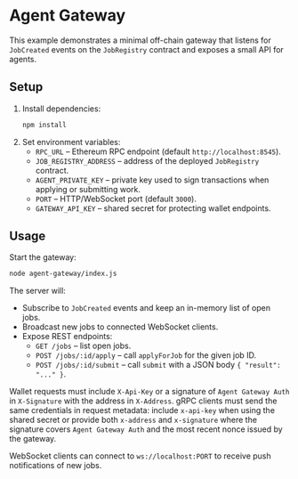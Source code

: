 # Agent Gateway

This example demonstrates a minimal off-chain gateway that listens for `JobCreated` events on the `JobRegistry` contract and exposes a small API for agents.

## Setup

1. Install dependencies:
   ```bash
   npm install
   ```
2. Set environment variables:
   - `RPC_URL` – Ethereum RPC endpoint (default `http://localhost:8545`).
   - `JOB_REGISTRY_ADDRESS` – address of the deployed `JobRegistry` contract.
   - `AGENT_PRIVATE_KEY` – private key used to sign transactions when applying or submitting work.
   - `PORT` – HTTP/WebSocket port (default `3000`).
   - `GATEWAY_API_KEY` – shared secret for protecting wallet endpoints.

## Usage

Start the gateway:

```bash
node agent-gateway/index.js
```

The server will:

- Subscribe to `JobCreated` events and keep an in-memory list of open jobs.
- Broadcast new jobs to connected WebSocket clients.
- Expose REST endpoints:
  - `GET /jobs` – list open jobs.
  - `POST /jobs/:id/apply` – call `applyForJob` for the given job ID.
  - `POST /jobs/:id/submit` – call `submit` with a JSON body `{ "result": "..." }`.

Wallet requests must include `X-Api-Key` or a signature of `Agent Gateway Auth`
in `X-Signature` with the address in `X-Address`. gRPC clients must send the
same credentials in request metadata: include `x-api-key` when using the shared
secret or provide both `x-address` and `x-signature` where the signature covers
`Agent Gateway Auth` and the most recent nonce issued by the gateway.

WebSocket clients can connect to `ws://localhost:PORT` to receive push notifications of new jobs.

